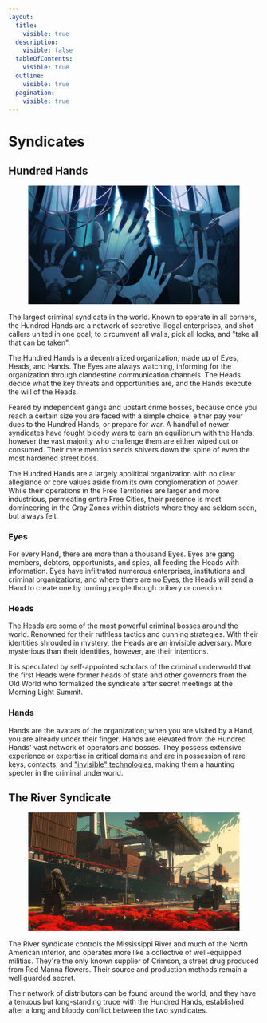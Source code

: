 ```yaml
---
layout:
  title:
    visible: true
  description:
    visible: false
  tableOfContents:
    visible: true
  outline:
    visible: true
  pagination:
    visible: true
---
```


# Syndicates

## Hundred Hands

<figure><img src="../../../.gitbook/assets/hundredhands.png" alt="" width="563"><figcaption></figcaption></figure>

The largest criminal syndicate in the world. Known to operate in all corners, the Hundred Hands are a network of secretive illegal enterprises, and shot callers united in one goal; to circumvent all walls, pick all locks, and "take all that can be taken".

The Hundred Hands is a decentralized organization, made up of Eyes, Heads, and Hands. The Eyes are always watching, informing for the organization through clandestine communication channels. The Heads decide what the key threats and opportunities are, and the Hands execute the will of the Heads.

Feared by independent gangs and upstart crime bosses, because once you reach a certain size you are faced with a simple choice; either pay your dues to the Hundred Hands, or prepare for war. A handful of newer syndicates have fought bloody wars to earn an equilibrium with the Hands, however the vast majority who challenge them are either wiped out or consumed. Their mere mention sends shivers down the spine of even the most hardened street boss.

The Hundred Hands are a largely apolitical organization with no clear allegiance or core values aside from its own conglomeration of power. While their operations in the Free Territories are larger and more industrious, permeating entire Free Cities, their presence is most domineering in the Gray Zones within districts where they are seldom seen, but always felt.

### Eyes

For every Hand, there are more than a thousand Eyes. Eyes are gang members, debtors, opportunists, and spies, all feeding the Heads with information. Eyes have infiltrated numerous enterprises, institutions and criminal organizations, and where there are no Eyes, the Heads will send a Hand to create one by turning people though bribery or coercion.

### Heads

The Heads are some of the most powerful criminal bosses around the world. Renowned for their ruthless tactics and cunning strategies. With their identities shrouded in mystery, the Heads are an invisible adversary. More mysterious than their identities, however, are their intentions.

It is speculated by self-appointed scholars of the criminal underworld that the first Heads were former heads of state and other governors from the Old World who formalized the syndicate after secret meetings at the Morning Light Summit.

### Hands

Hands are the avatars of the organization; when you are visited by a Hand, you are already under their finger. Hands are elevated from the Hundred Hands' vast network of operators and bosses. They possess extensive experience or expertise in critical domains and are in possession of rare keys, contacts, and ["invisible" technologies](../law-and-order/tech-regulation.md#invisible-tech), making them a haunting specter in the criminal underworld.

## The River Syndicate

<figure><img src="../../../.gitbook/assets/sovereignmilitias-094343ds.png" alt="" width="563"><figcaption></figcaption></figure>

The River syndicate controls the Mississippi River and much of the North American interior, and operates more like a collective of well-equipped militias. They're the only known supplier of Crimson, a street drug produced from Red Manna flowers. Their source and production methods remain a well guarded secret.

Their network of distributors can be found around the world, and they have a tenuous but long-standing truce with the Hundred Hands, established after a long and bloody conflict between the two syndicates.
